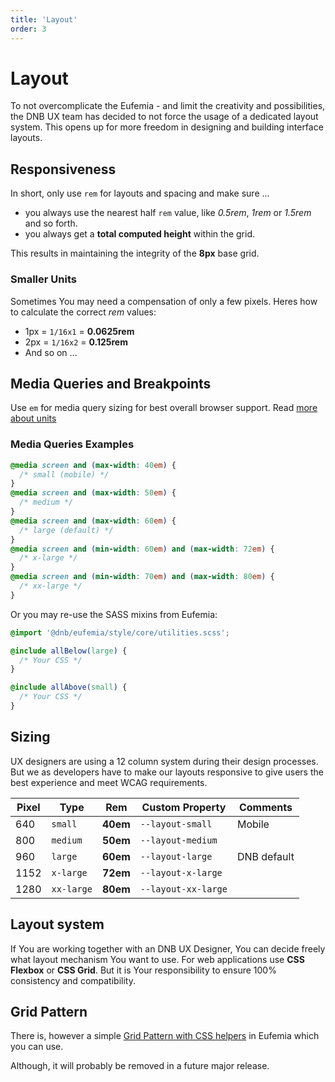 ```yaml
---
title: 'Layout'
order: 3
---
```


# Layout

To not overcomplicate the Eufemia - and limit the creativity and possibilities, the DNB UX team has decided to not force the usage of a dedicated layout system. This opens up for more freedom in designing and building interface layouts.

## Responsiveness

In short, only use `rem` for layouts and spacing and make sure ...

- you always use the nearest half `rem` value, like _0.5rem_, _1rem_ or _1.5rem_ and so forth.
- you always get a **total computed height** within the grid.

This results in maintaining the integrity of the **8px** base grid.

### Smaller Units

Sometimes You may need a compensation of only a few pixels. Heres how to calculate the correct _rem_ values:

- 1px = `1/16x1` = **0.0625rem**
- 2px = `1/16x2` = **0.125rem**
- And so on ...

## Media Queries and Breakpoints

Use `em` for media query sizing for best overall browser support. Read [more about units](/uilib/usage/best-practices/for-styling#units)

### Media Queries Examples

```css
@media screen and (max-width: 40em) {
  /* small (mobile) */
}
@media screen and (max-width: 50em) {
  /* medium */
}
@media screen and (max-width: 60em) {
  /* large (default) */
}
@media screen and (min-width: 60em) and (max-width: 72em) {
  /* x-large */
}
@media screen and (min-width: 70em) and (max-width: 80em) {
  /* xx-large */
}
```

Or you may re-use the SASS mixins from Eufemia:

```scss
@import '@dnb/eufemia/style/core/utilities.scss';

@include allBelow(large) {
  /* Your CSS */
}

@include allAbove(small) {
  /* Your CSS */
}
```

## Sizing

UX designers are using a 12 column system during their design processes. But we as developers have to make our layouts responsive to give users the best experience and meet WCAG requirements.

| Pixel | Type       | Rem      | Custom Property     | Comments    |
| ----- | ---------- | -------- | ------------------- | ----------- |
| 640   | `small`    | **40em** | `--layout-small`    | Mobile      |
| 800   | `medium`   | **50em** | `--layout-medium`   |             |
| 960   | `large`    | **60em** | `--layout-large`    | DNB default |
| 1152  | `x-large`  | **72em** | `--layout-x-large`  |             |
| 1280  | `xx-large` | **80em** | `--layout-xx-large` |             |

<!-- | 1440  | `xxx-large` | **90em** | `--layout-xxx-large` |             | -->

## Layout system

If You are working together with an DNB UX Designer, You can decide freely what layout mechanism You want to use. For web applications use **CSS Flexbox** or **CSS Grid**. But it is Your responsibility to ensure 100% consistency and compatibility.

## Grid Pattern

There is, however a simple [Grid Pattern with CSS helpers](/uilib/extensions/grid) in Eufemia which you can use.

Although, it will probably be removed in a future major release.
